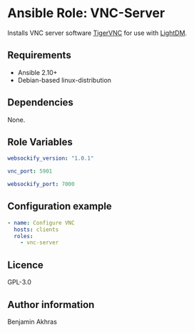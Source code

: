 # Ansible Role: VNC-Server

Installs VNC server software [TigerVNC](https://tigervnc.org/) for use with [LightDM](https://github.com/canonical/lightdm).

## Requirements

- Ansible 2.10+
- Debian-based linux-distribution

## Dependencies

None.

## Role Variables

```yaml
websockify_version: "1.0.1"
```

```yaml
vnc_port: 5901
```

```yaml
websockify_port: 7000
```

## Configuration example

```yaml
- name: Configure VNC
  hosts: clients
  roles:
    - vnc-server
```

## Licence

GPL-3.0

## Author information

Benjamin Akhras
